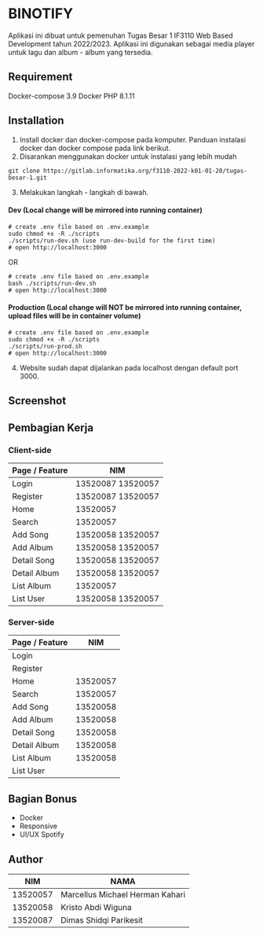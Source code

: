 # BINOTIFY

Aplikasi ini dibuat untuk pemenuhan Tugas Besar 1 IF3110 Web Based Development tahun 2022/2023.
Aplikasi ini digunakan sebagai media player untuk lagu dan album - album yang tersedia.

## Requirement
Docker-compose 3.9
Docker
PHP 8.1.11

## Installation
1. Install docker dan docker-compose pada komputer. Panduan instalasi docker dan docker compose pada link berikut.
2. Disarankan menggunakan docker untuk instalasi yang lebih mudah
```
git clone https://gitlab.informatika.org/f3110-2022-k01-01-20/tugas-besar-1.git
```
3. Melakukan langkah - langkah di bawah.

#### Dev (Local change will be mirrored into running container)
```
# create .env file based on .env.example
sudo chmod +x -R ./scripts
./scripts/run-dev.sh (use run-dev-build for the first time)
# open http://localhost:3000
```
OR
```
# create .env file based on .env.example
bash ./scripts/run-dev.sh
# open http://localhost:3000
```

#### Production (Local change will NOT be mirrored into running container, upload files will be in container volume)
```
# create .env file based on .env.example
sudo chmod +x -R ./scripts
./scripts/run-prod.sh
# open http://localhost:3000
```
4. Website sudah dapat dijalankan pada localhost dengan default port 3000.

## Screenshot

## Pembagian Kerja
### Client-side
Page / Feature | NIM
--- | ---
Login | 13520087 13520057
Register | 13520087 13520057
Home | 13520057
Search | 13520057
Add Song | 13520058 13520057
Add Album | 13520058 13520057
Detail Song | 13520058 13520057
Detail Album | 13520058 13520057
List Album | 13520057
List User | 13520058 13520057

### Server-side
Page / Feature | NIM
--- | ---
Login | 
Register | 
Home | 13520057
Search | 13520057
Add Song | 13520058
Add Album | 13520058
Detail Song | 13520058
Detail Album | 13520058
List Album | 13520058
List User | 

## Bagian Bonus
- Docker
- Responsive
- UI/UX Spotify

## Author
NIM | NAMA
--- | ---
13520057 | Marcellus Michael Herman Kahari
13520058 | Kristo Abdi Wiguna
13520087 | Dimas Shidqi Parikesit